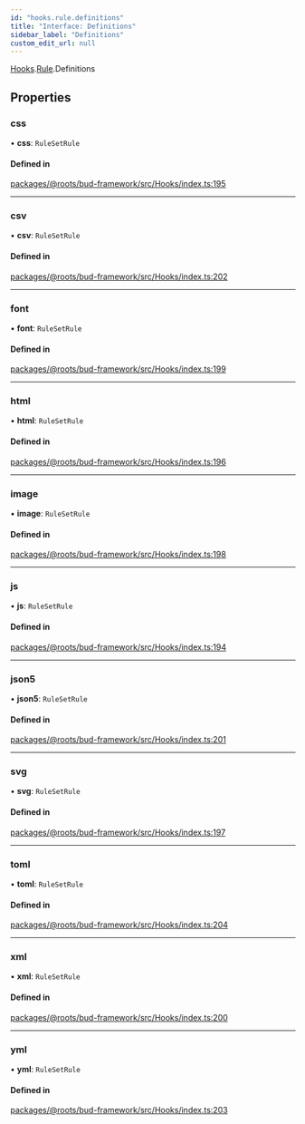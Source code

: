 ```yaml
---
id: "hooks.rule.definitions"
title: "Interface: Definitions"
sidebar_label: "Definitions"
custom_edit_url: null
---
```


[Hooks](../modules/hooks.md).[Rule](../modules/hooks.rule.md).Definitions

## Properties

### css

• **css**: `RuleSetRule`

#### Defined in

[packages/@roots/bud-framework/src/Hooks/index.ts:195](https://github.com/roots/bud/blob/2a86a6e8/packages/@roots/bud-framework/src/Hooks/index.ts#L195)

___

### csv

• **csv**: `RuleSetRule`

#### Defined in

[packages/@roots/bud-framework/src/Hooks/index.ts:202](https://github.com/roots/bud/blob/2a86a6e8/packages/@roots/bud-framework/src/Hooks/index.ts#L202)

___

### font

• **font**: `RuleSetRule`

#### Defined in

[packages/@roots/bud-framework/src/Hooks/index.ts:199](https://github.com/roots/bud/blob/2a86a6e8/packages/@roots/bud-framework/src/Hooks/index.ts#L199)

___

### html

• **html**: `RuleSetRule`

#### Defined in

[packages/@roots/bud-framework/src/Hooks/index.ts:196](https://github.com/roots/bud/blob/2a86a6e8/packages/@roots/bud-framework/src/Hooks/index.ts#L196)

___

### image

• **image**: `RuleSetRule`

#### Defined in

[packages/@roots/bud-framework/src/Hooks/index.ts:198](https://github.com/roots/bud/blob/2a86a6e8/packages/@roots/bud-framework/src/Hooks/index.ts#L198)

___

### js

• **js**: `RuleSetRule`

#### Defined in

[packages/@roots/bud-framework/src/Hooks/index.ts:194](https://github.com/roots/bud/blob/2a86a6e8/packages/@roots/bud-framework/src/Hooks/index.ts#L194)

___

### json5

• **json5**: `RuleSetRule`

#### Defined in

[packages/@roots/bud-framework/src/Hooks/index.ts:201](https://github.com/roots/bud/blob/2a86a6e8/packages/@roots/bud-framework/src/Hooks/index.ts#L201)

___

### svg

• **svg**: `RuleSetRule`

#### Defined in

[packages/@roots/bud-framework/src/Hooks/index.ts:197](https://github.com/roots/bud/blob/2a86a6e8/packages/@roots/bud-framework/src/Hooks/index.ts#L197)

___

### toml

• **toml**: `RuleSetRule`

#### Defined in

[packages/@roots/bud-framework/src/Hooks/index.ts:204](https://github.com/roots/bud/blob/2a86a6e8/packages/@roots/bud-framework/src/Hooks/index.ts#L204)

___

### xml

• **xml**: `RuleSetRule`

#### Defined in

[packages/@roots/bud-framework/src/Hooks/index.ts:200](https://github.com/roots/bud/blob/2a86a6e8/packages/@roots/bud-framework/src/Hooks/index.ts#L200)

___

### yml

• **yml**: `RuleSetRule`

#### Defined in

[packages/@roots/bud-framework/src/Hooks/index.ts:203](https://github.com/roots/bud/blob/2a86a6e8/packages/@roots/bud-framework/src/Hooks/index.ts#L203)
